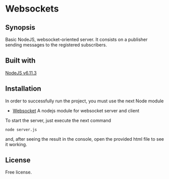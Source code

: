 # Websockets

## Synopsis 

Basic NodeJS, websocket-oriented server.
It consists on a publisher sending messages to the registered subscribers.

## Built with 
[NodeJS v6.11.3](https://nodejs.org/en/)

## Installation

In order to successfully run the project, you must use the next Node module

* [Websocket](https://github.com/sitegui/nodejs-websocket) A nodejs module for websocket server and client

To start the server, just execute the next command 
``` 
node server.js
```
and, after seeing the result in the console, open the provided html file to see it working.
	
## License 

Free license.
